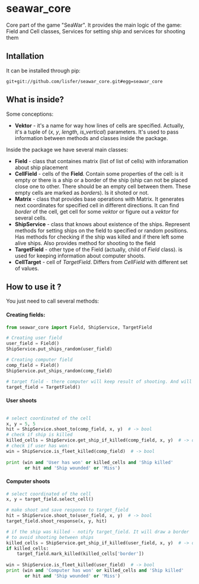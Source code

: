 # seawar_core

Core part of the game "SeaWar". 
It provides the main logic of the game: Field and Cell classes,
Services for setting ship and services for shooting them

## Intallation

It can be installed through pip:

`git+git://github.com/lisfer/seawar_core.git#egg=seawar_core`

## What is inside?

Some conceptions:
- **Vektor** - it's a name for way how lines of cells are specified. Actually, it's
a tuple of (*x*, *y*, *length*, *is_vertical*) parameters. It's used
to pass information between methods and classes inside the package.

Inside the package we have several main classes:

- **Field** - class that containes matrix (list of list of cells) 
with inforamation about ship placement
- **CellField** - cells of the **Field**. Contain some properties of the cell:
is it empty or there is a ship or a border of the ship 
(ship can not be placed close one to other. There should be an empty cell between them.
These empty cells are marked as *border*s). Is it shoted or not.
- **Matrix** - class that provides base operations with Matrix. 
It generates next coordinates for specified cell in different directions. It 
can find *border* of the cell, get cell for some *vektor* or figure out a *vektor* for several cells.
- **ShipService** - class that knows about existence of the ships. Represent methods for
setting ships on the field to specified or random positions. Has methods for
checking if the ship was killed and if there left some alive ships. Also provides
method for shooting to the field
- **TargetField** - other type of the Field (actually, child of *Field* class).
is used for keeping information about computer shoots.
- **CellTarget** - cell of *TargetField*. Differs from *CellField* with different set
of values.

## How to use it ?

You just need to call several methods:

#### Creating fields:

```python
from seawar_core import Field, ShipService, TargetField

# Creating user field
user_field = Field()
ShipService.put_ships_random(user_field)

# Creating computer field
comp_field = Field()
ShipService.put_ships_random(comp_field)

# target field - there computer will keep result of shooting. And will look for next targer
target_field = TargetField()
```

#### User shoots

```python

# select coordinated of the cell
x, y = 5, 5  
hit = ShipService.shoot_to(comp_field, x, y)  # -> bool
# check if ship is killed
killed_cells = ShipService.get_ship_if_killed(comp_field, x, y)  # -> dict(border, ship) or {}
# check if user has won:
win = ShipService.is_fleet_killed(comp_field)  # -> bool
        
print (win and 'User has won' or killed_cells and 'Ship killed' 
       or hit and 'Ship wounded' or 'Miss')
```

#### Computer shoots

```python
# select coordinated of the cell
x, y = target_field.select_cell()

# make shoot and save responce to target_field
hit = ShipService.shoot_to(user_field, x, y)  # -> bool
target_field.shoot_response(x, y, hit)

# if the ship was killed - notify target_field. It will draw a border
# to avoid shooting between ships
killed_cells = ShipService.get_ship_if_killed(user_field, x, y)  # -> dict(border, ship) or {}
if killed_cells:
    target_field.mark_killed(killed_cells['border'])
    
win = ShipService.is_fleet_killed(user_field)  # -> bool
print (win and 'Computer has won' or killed_cells and 'Ship killed' 
       or hit and 'Ship wounded' or 'Miss')
 
```
